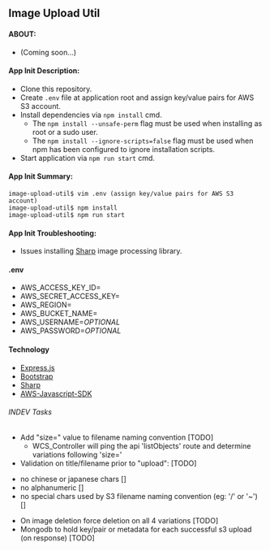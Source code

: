 ## Image Upload Util

#### ABOUT:
* (Coming soon...)

#### App Init Description:
* Clone this repository.
* Create `.env` file at application root and assign key/value pairs for AWS S3 account.
* Install dependencies via `npm install` cmd.
  - The `npm install --unsafe-perm` flag must be used when installing as root or a sudo user.
  - The `npm install --ignore-scripts=false` flag must be used when npm has been configured to ignore installation scripts.
* Start application via `npm run start` cmd.

#### App Init Summary:
```
image-upload-util$ vim .env (assign key/value pairs for AWS S3 account)
image-upload-util$ npm install
image-upload-util$ npm run start
```

#### App Init Troubleshooting:
* Issues installing [Sharp](https://sharp.pixelplumbing.com/install) image processing library.

#### .env
- AWS_ACCESS_KEY_ID=
- AWS_SECRET_ACCESS_KEY=
- AWS_REGION=
- AWS_BUCKET_NAME=
- AWS_USERNAME=*OPTIONAL*
- AWS_PASSWORD=*OPTIONAL*

#### Technology
* [Express.js](https://expressjs.com/)
* [Bootstrap](https://getbootstrap.com/)
* [Sharp](https://sharp.pixelplumbing.com/install/)
* [AWS-Javascript-SDK](https://docs.aws.amazon.com/AWSJavaScriptSDK/latest/AWS/S3.html/)

###### INDEV Tasks
* Add "size=" value to filename naming convention [TODO]
  - WCS_Controller will ping the api 'listObjects' route and determine variations following 'size='
* Validation on title/filename prior to "upload": [TODO]
 - no chinese or japanese chars []
 - no alphanumeric []
 - no special chars used by S3 filename naming convention (eg: '/' or '~') []
* On image deletion force deletion on all 4 variations [TODO]
* Mongodb to hold key/pair or metadata for each successful s3 upload (on response) [TODO]